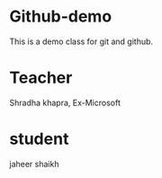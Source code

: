 # Github-demo
This is a demo class for git and github.

# Teacher
Shradha khapra, Ex-Microsoft

# student
jaheer shaikh

